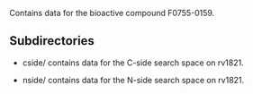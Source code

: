 Contains data for the bioactive compound F0755-0159.

## Subdirectories

- cside/ contains data for the C-side search space on rv1821.

- nside/ contains data for the N-side search space on rv1821.

